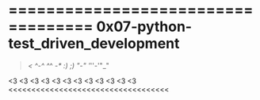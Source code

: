 ===================================
0x07-python-test_driven_development
===================================
>_< ^-^ ^_^ -_* :) ;) "-" '_''-'"_"
>>>>>>>>>>>>>>>>>>>>>>>>>>>>>>>>>>>
<3 <3 <3 <3 <3 <3 <3 <3 <3 <3 <3 <3
<<<<<<<<<<<<<<<<<<<<<<<<<<<<<<<<<<<
